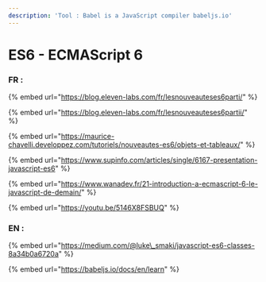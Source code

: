 ```yaml
---
description: 'Tool : Babel is a JavaScript compiler babeljs.io'
---
```


# ES6 - ECMAScript 6

### FR :

{% embed url="https://blog.eleven-labs.com/fr/lesnouveauteses6parti/" %}

{% embed url="https://blog.eleven-labs.com/fr/lesnouveauteses6partii/" %}

{% embed url="https://maurice-chavelli.developpez.com/tutoriels/nouveautes-es6/objets-et-tableaux/" %}

{% embed url="https://www.supinfo.com/articles/single/6167-presentation-javascript-es6" %}

{% embed url="https://www.wanadev.fr/21-introduction-a-ecmascript-6-le-javascript-de-demain/" %}

{% embed url="https://youtu.be/5146X8FSBUQ" %}

### EN :

{% embed url="https://medium.com/@luke\_smaki/javascript-es6-classes-8a34b0a6720a" %}

{% embed url="https://babeljs.io/docs/en/learn" %}


